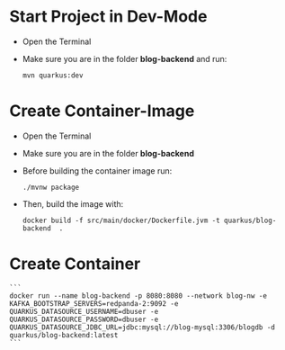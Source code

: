 # Start Project in Dev-Mode

- Open the Terminal
- Make sure you are in the folder **blog-backend** and run:

  ```
  mvn quarkus:dev
  ```

# Create Container-Image

- Open the Terminal
- Make sure you are in the folder **blog-backend**
- Before building the container image run:

  ```
  ./mvnw package
  ```

- Then, build the image with:

  ```
  docker build -f src/main/docker/Dockerfile.jvm -t quarkus/blog-backend  .
  ```

# Create Container

    ```
    docker run --name blog-backend -p 8080:8080 --network blog-nw -e KAFKA_BOOTSTRAP_SERVERS=redpanda-2:9092 -e QUARKUS_DATASOURCE_USERNAME=dbuser -e QUARKUS_DATASOURCE_PASSWORD=dbuser -e QUARKUS_DATASOURCE_JDBC_URL=jdbc:mysql://blog-mysql:3306/blogdb -d quarkus/blog-backend:latest
    ```
